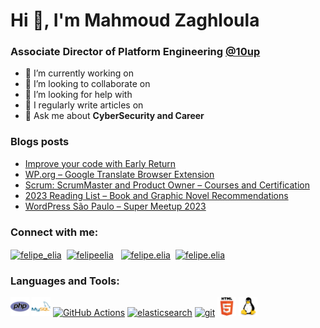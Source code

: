 <h1>Hi 👋, I'm Mahmoud Zaghloula</h1>
<h3>Associate Director of Platform Engineering <a href="https://10up.com/" target="blank">@10up</a></h3>

- 🔭 I’m currently working on 
- 👯 I’m looking to collaborate on 
- 🤝 I’m looking for help with 
- 📝 I regularly write articles on 
- 💬 Ask me about **CyberSecurity and Career**

### Blogs posts
<!-- BLOG-POST-LIST:START -->
- [Improve your code with Early Return](https://felipeelia.com/improve-your-code-with-early-return/)
- [WP.org – Google Translate Browser Extension](https://felipeelia.com/wp-org-google-translate-browser-extension/)
- [Scrum: ScrumMaster and Product Owner – Courses and Certification](https://felipeelia.com/scrum-scrummaster-and-product-owner-courses-and-certification/)
- [2023 Reading List – Book and Graphic Novel Recommendations](https://felipeelia.com/2023-reading-list-book-and-graphic-novel-recommendations/)
- [WordPress São Paulo – Super Meetup 2023](https://felipeelia.com/wordpress-sao-paulo-super-meetup-2023-en/)
<!-- BLOG-POST-LIST:END -->

<h3 align="left">Connect with me:</h3>
<p align="left">
	<a href="[https://twitter.com/felipe_elia](https://x.com/MZaghloula1?t=_-w76LzB3u375i5ykmCNGw&s=09)" target="blank"><img align="center" src="https://raw.githubusercontent.com/rahuldkjain/github-profile-readme-generator/master/src/images/icons/Social/twitter.svg" alt="felipe_elia" height="30" /></a>&nbsp;
	<a href="www.linkedin.com/in/mahmoud-zaghloula-576b32246" target="blank"><img align="center" src="https://raw.githubusercontent.com/rahuldkjain/github-profile-readme-generator/master/src/images/icons/Social/linked-in-alt.svg" alt="felipeelia" height="30" /></a> &nbsp;
	<a href="[https://fb.com/felipe.elia](https://www.facebook.com/share/18fKnV4zhC/?mibextid=qi2Omg)" target="blank"><img align="center" src="https://raw.githubusercontent.com/rahuldkjain/github-profile-readme-generator/master/src/images/icons/Social/facebook.svg" alt="felipe.elia" height="30" /></a>&nbsp;
	<a href="[https://instagram.com/felipe.elia](https://www.instagram.com/__mahmoud_zaghloula_22?igsh=ZTQ4OHJncTg2Z2J3)" target="blank"><img align="center" src="https://raw.githubusercontent.com/rahuldkjain/github-profile-readme-generator/master/src/images/icons/Social/instagram.svg" alt="felipe.elia" height="30" /></a>&nbsp;
</p>

<h3 align="left">Languages and Tools:</h3>
<p align="left">
	<a href="https://www.php.net" target="_blank" rel="noreferrer"> <img src="https://raw.githubusercontent.com/devicons/devicon/master/icons/php/php-original.svg" alt="php" height="30" /></a>
	<a href="https://www.mysql.com/" target="_blank" rel="noreferrer"> <img src="https://raw.githubusercontent.com/devicons/devicon/master/icons/mysql/mysql-original-wordmark.svg" alt="mysql" height="30" /></a>
	<a href="https://github.com/features/actions" target="_blank" rel="noreferrer"> <img src="https://www.vectorlogo.zone/logos/github/github-tile.svg" alt="GitHub Actions" height="30" /></a>
	<a href="https://www.elastic.co" target="_blank" rel="noreferrer"> <img src="https://www.vectorlogo.zone/logos/elastic/elastic-icon.svg" alt="elasticsearch" height="30" /></a>
	<a href="https://git-scm.com/" target="_blank" rel="noreferrer"> <img src="https://www.vectorlogo.zone/logos/git-scm/git-scm-icon.svg" alt="git" height="30" /></a>
	<a href="https://www.w3.org/html/" target="_blank" rel="noreferrer"> <img src="https://raw.githubusercontent.com/devicons/devicon/master/icons/html5/html5-original-wordmark.svg" alt="html5" height="30" /></a>
	<a href="https://www.linux.org/" target="_blank" rel="noreferrer"> <img src="https://raw.githubusercontent.com/devicons/devicon/master/icons/linux/linux-original.svg" alt="linux" height="30" /></a>
</p>
